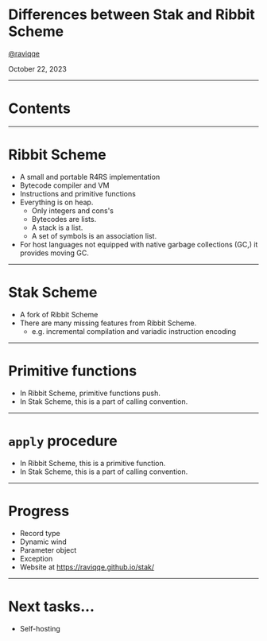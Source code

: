 # Differences between Stak and Ribbit Scheme

[@raviqqe](https://github.com/raviqqe)

October 22, 2023

---

# Contents

---

# Ribbit Scheme

- A small and portable R4RS implementation
- Bytecode compiler and VM
- Instructions and primitive functions
- Everything is on heap.
  - Only integers and cons's
  - Bytecodes are lists.
  - A stack is a list.
  - A set of symbols is an association list.
- For host languages not equipped with native garbage collections (GC,) it
  provides moving GC.

---

# Stak Scheme

- A fork of Ribbit Scheme
- There are many missing features from Ribbit Scheme.
  - e.g. incremental compilation and variadic instruction encoding

---

# Primitive functions

- In Ribbit Scheme, primitive functions push.
- In Stak Scheme, this is a part of calling convention.

---

# `apply` procedure

- In Ribbit Scheme, this is a primitive function.
- In Stak Scheme, this is a part of calling convention.

---

# Progress

- Record type
- Dynamic wind
- Parameter object
- Exception
- Website at https://raviqqe.github.io/stak/

---

# Next tasks...

- Self-hosting
